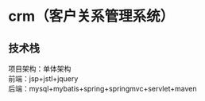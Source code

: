 # crm（客户关系管理系统）
## 技术栈
项目架构：单体架构\
前端：jsp+jstl+jquery\
后端：mysql+mybatis+spring+springmvc+servlet+maven

